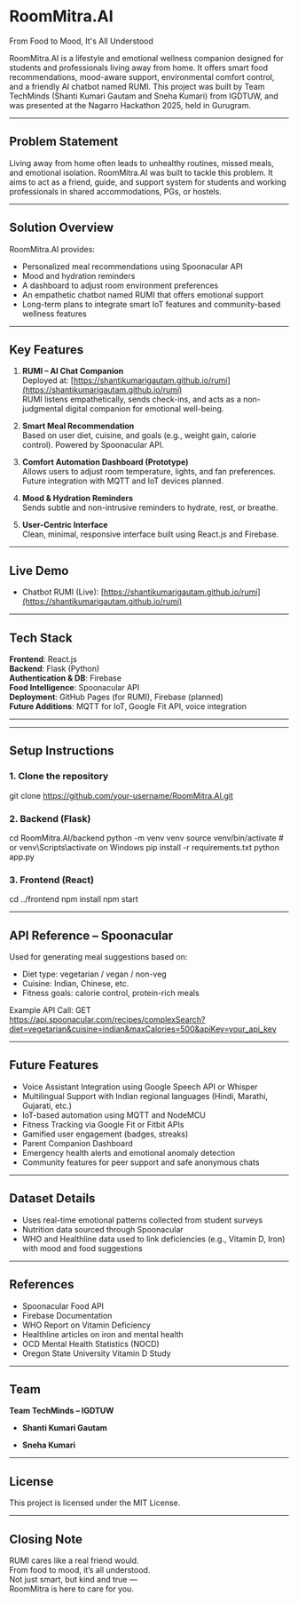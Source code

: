 # RoomMitra.AI  
From Food to Mood, It's All Understood

RoomMitra.AI is a lifestyle and emotional wellness companion designed for students and professionals living away from home. It offers smart food recommendations, mood-aware support, environmental comfort control, and a friendly AI chatbot named RUMI. This project was built by Team TechMinds (Shanti Kumari Gautam and Sneha Kumari) from IGDTUW, and was presented at the Nagarro Hackathon 2025, held in Gurugram.

---

## Problem Statement

Living away from home often leads to unhealthy routines, missed meals, and emotional isolation. RoomMitra.AI was built to tackle this problem. It aims to act as a friend, guide, and support system for students and working professionals in shared accommodations, PGs, or hostels.

---

## Solution Overview

RoomMitra.AI provides:
- Personalized meal recommendations using Spoonacular API
- Mood and hydration reminders
- A dashboard to adjust room environment preferences
- An empathetic chatbot named RUMI that offers emotional support
- Long-term plans to integrate smart IoT features and community-based wellness features

---

## Key Features

1. **RUMI – AI Chat Companion**  
   Deployed at: [https://shantikumarigautam.github.io/rumi](https://shantikumarigautam.github.io/rumi)  
   RUMI listens empathetically, sends check-ins, and acts as a non-judgmental digital companion for emotional well-being.

2. **Smart Meal Recommendation**  
   Based on user diet, cuisine, and goals (e.g., weight gain, calorie control). Powered by Spoonacular API.

3. **Comfort Automation Dashboard (Prototype)**  
   Allows users to adjust room temperature, lights, and fan preferences. Future integration with MQTT and IoT devices planned.

4. **Mood & Hydration Reminders**  
   Sends subtle and non-intrusive reminders to hydrate, rest, or breathe.

5. **User-Centric Interface**  
   Clean, minimal, responsive interface built using React.js and Firebase.

---

## Live Demo

- Chatbot RUMI (Live): [https://shantikumarigautam.github.io/rumi](https://shantikumarigautam.github.io/rumi)

---

## Tech Stack

**Frontend**: React.js  
**Backend**: Flask (Python)  
**Authentication & DB**: Firebase  
**Food Intelligence**: Spoonacular API  
**Deployment**: GitHub Pages (for RUMI), Firebase (planned)  
**Future Additions**: MQTT for IoT, Google Fit API, voice integration

---


---

## Setup Instructions

### 1. Clone the repository
git clone https://github.com/your-username/RoomMitra.AI.git


### 2. Backend (Flask)
cd RoomMitra.AI/backend
python -m venv venv
source venv/bin/activate # or venv\Scripts\activate on Windows
pip install -r requirements.txt
python app.py


### 3. Frontend (React)
cd ../frontend
npm install
npm start


---

## API Reference – Spoonacular

Used for generating meal suggestions based on:
- Diet type: vegetarian / vegan / non-veg
- Cuisine: Indian, Chinese, etc.
- Fitness goals: calorie control, protein-rich meals

Example API Call:
GET https://api.spoonacular.com/recipes/complexSearch?diet=vegetarian&cuisine=indian&maxCalories=500&apiKey=your_api_key


---

## Future Features

- Voice Assistant Integration using Google Speech API or Whisper
- Multilingual Support with Indian regional languages (Hindi, Marathi, Gujarati, etc.)
- IoT-based automation using MQTT and NodeMCU
- Fitness Tracking via Google Fit or Fitbit APIs
- Gamified user engagement (badges, streaks)
- Parent Companion Dashboard
- Emergency health alerts and emotional anomaly detection
- Community features for peer support and safe anonymous chats

---

## Dataset Details

- Uses real-time emotional patterns collected from student surveys
- Nutrition data sourced through Spoonacular
- WHO and Healthline data used to link deficiencies (e.g., Vitamin D, Iron) with mood and food suggestions

---

## References

- Spoonacular Food API  
- Firebase Documentation  
- WHO Report on Vitamin Deficiency  
- Healthline articles on iron and mental health  
- OCD Mental Health Statistics (NOCD)  
- Oregon State University Vitamin D Study

---

## Team

**Team TechMinds – IGDTUW**

- **Shanti Kumari Gautam**  
 
- **Sneha Kumari**  
 
---

## License

This project is licensed under the MIT License.

---

## Closing Note

RUMI cares like a real friend would.  
From food to mood, it’s all understood.  
Not just smart, but kind and true —  
RoomMitra is here to care for you.


